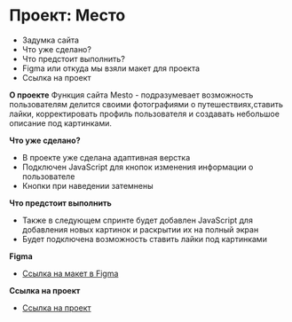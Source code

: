 # Проект: Место

* Задумка сайта
* Что уже сделано?
* Что предстоит выполнить?
* Figma или откуда мы взяли макет для проекта
* Ссылка на проект

**О проекте**
Функция сайта Mesto - подразумевает возможность пользователям делится своими фотографиями о путешествиях,ставить лайки, корректировать профиль пользователя и создавать небольшое описание под картинками.

**Что уже сделано?**
* В проекте уже сделана адаптивная верстка
* Подключен JavaScript для кнопок изменения информации о пользователе
* Кнопки при наведении затемнены

**Что предстоит выполнить**
* Также в следующем спринте будет добавлен JavaScript для добавления новых картинок и раскрытии их на полный экран
* Будет подключена возможность ставить лайки под картинками

**Figma**
* [Ссылка на макет в Figma](https://www.figma.com/file/2cn9N9jSkmxD84oJik7xL7/JavaScript.-Sprint-4?node-id=0%3A1)

**Ссылка на проект**
* [Ссылка на проект](https://littlesnail17.github.io/mesto/)

